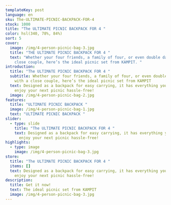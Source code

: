 ```yaml
---
templateKey: post
language: en
sku: The-ULTIMATE-PICNIC-BACKPACK-FOR-4
stock: 1000
title: "The ULTIMATE PICNIC BACKPACK FOR 4 "
color: hsl(340, 78%, 84%)
sort: 5
cover:
  image: /img/4-person-picnic-bag-3.jpg
  title: "THE ULTIMATE PICNIC BACKPACK FOR 4 "
  text: "Whether your four friends, a family of four, or even double dating with a
    close couple, here’s the ideal picnic set from KAMPIT. "
introduction:
  title: "The ULTIMATE PICNIC BACKPACK FOR 4 "
  subtitle: Whether your four friends, a family of four, or even double dating
    with a close couple, here’s the ideal picnic set from KAMPIT
  text: Designed as a backpack for easy carrying, it has everything you need to
    enjoy your next picnic hassle-free!
  image: /img/4-person-picnic-bag-2.jpg
features:
  title: "ULTIMATE PICNIC BACKPACK "
  image: /img/4-person-picnic-bag-1.jpg
  text: "ULTIMATE PICNIC BACKPACK "
slider:
  - type: slide
    title: "The ULTIMATE PICNIC BACKPACK FOR 4 "
    text: Designed as a backpack for easy carrying, it has everything you need to
      enjoy your next picnic hassle-free!
highlights:
  - type: image
    image: /img/4-person-picnic-bag-3.jpg
store:
  title: "The ULTIMATE PICNIC BACKPACK FOR 4 "
  items: []
  text: Designed as a backpack for easy carrying, it has everything you need to
    enjoy your next picnic hassle-free!
description:
  title: Get it now!
  text: The ideal picnic set from KAMPIT
  image: /img/4-person-picnic-bag-3.jpg
---
```

